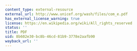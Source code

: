```yaml
---
content_type: external-resource
external_url: http://www.unicef.org/wash/files/com_e.pdf
has_external_license_warning: true
license: https://en.wikipedia.org/wiki/All_rights_reserved
status: ''
title: PDF
uid: 8b602e30-bc8b-46cd-81b9-3778e2aafb90
wayback_url: ''
---
```


